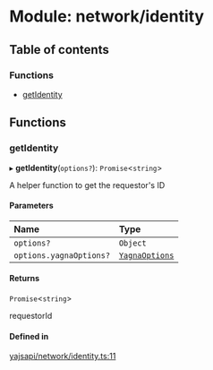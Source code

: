 # Module: network/identity

## Table of contents

### Functions

- [getIdentity](network_identity.md#getidentity)

## Functions

### getIdentity

▸ **getIdentity**(`options?`): `Promise`<`string`\>

A helper function to get the requestor's ID

#### Parameters

| Name | Type |
| :------ | :------ |
| `options?` | `Object` |
| `options.yagnaOptions?` | [`YagnaOptions`](executor_executor.md#yagnaoptions) |

#### Returns

`Promise`<`string`\>

requestorId

#### Defined in

[yajsapi/network/identity.ts:11](https://github.com/golemfactory/yajsapi/blob/5793bb7/yajsapi/network/identity.ts#L11)
